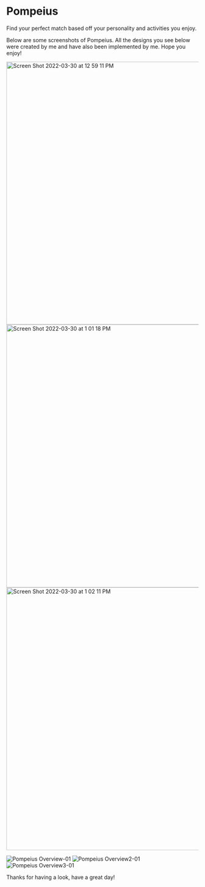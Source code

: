 # Pompeius
Find your perfect match based off your personality and activities you enjoy. 

Below are some screenshots of Pompeius. All the designs you see below were created by me and have also been implemented by me. Hope you enjoy! 

<img width="687" alt="Screen Shot 2022-03-30 at 12 59 11 PM" src="https://user-images.githubusercontent.com/17160832/160890685-a642de13-a2f6-491e-aaed-548e95c83a1d.png">

<img width="687" alt="Screen Shot 2022-03-30 at 1 01 18 PM" src="https://user-images.githubusercontent.com/17160832/160891050-ea86ca92-0f31-47c9-aa41-b5a33ebee546.png">
<img width="687" alt="Screen Shot 2022-03-30 at 1 02 11 PM" src="https://user-images.githubusercontent.com/17160832/160891186-c1103744-3980-4a6b-859d-394b36036a0b.png">

![Pompeius Overview-01](https://user-images.githubusercontent.com/17160832/160924460-60b43da4-07fc-4eb7-a071-8afc02bf388b.png)
![Pompeius Overview2-01](https://user-images.githubusercontent.com/17160832/160924469-6a532045-be8c-4ec8-9f0f-00bbb7687b8c.png)
![Pompeius Overview3-01](https://user-images.githubusercontent.com/17160832/160924476-e93db61f-a2dd-4060-8ceb-77d9a8669dc6.png)

Thanks for having a look, have a great day!

